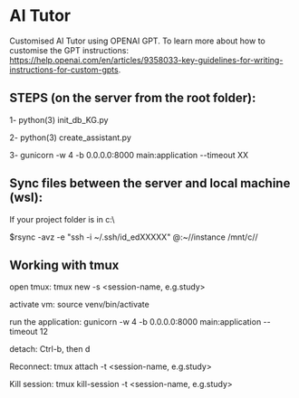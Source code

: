 # AI Tutor
Customised AI Tutor using OPENAI GPT.
To learn more about how to customise the GPT instructions: https://help.openai.com/en/articles/9358033-key-guidelines-for-writing-instructions-for-custom-gpts.


## STEPS (on the server from the root folder):

1- python(3) init_db_KG.py

2- python(3) create_assistant.py

3- gunicorn -w 4 -b 0.0.0.0:8000 main:application --timeout XX

## Sync files between the server and local machine (wsl):

If your project folder is in c:\\

$rsync -avz -e "ssh -i ~/.ssh/id_edXXXXX" <your-username-on-server>@<your-server-ip>:~/<root-folder>/instance /mnt/c/<project-folder-name>/

## Working with tmux

open tmux: tmux new -s <session-name, e.g.study>

activate vm: source venv/bin/activate

run the application: gunicorn -w 4 -b 0.0.0.0:8000 main:application --timeout 12

detach: Ctrl-b, then  d

Reconnect: tmux attach -t <session-name, e.g.study>

Kill session: tmux kill-session -t <session-name, e.g.study>
